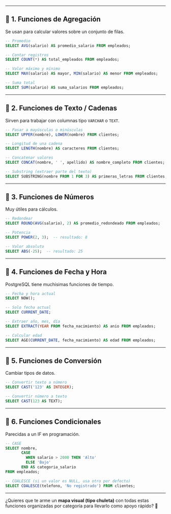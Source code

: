 
---

## 🔹 1. Funciones de **Agregación**

Se usan para calcular valores sobre un conjunto de filas.

```sql
-- Promedio
SELECT AVG(salario) AS promedio_salario FROM empleados;

-- Contar registros
SELECT COUNT(*) AS total_empleados FROM empleados;

-- Valor máximo y mínimo
SELECT MAX(salario) AS mayor, MIN(salario) AS menor FROM empleados;

-- Suma total
SELECT SUM(salario) AS suma_salarios FROM empleados;
```

---

## 🔹 2. Funciones de **Texto / Cadenas**

Sirven para trabajar con columnas tipo `VARCHAR` o `TEXT`.

```sql
-- Pasar a mayúsculas o minúsculas
SELECT UPPER(nombre), LOWER(nombre) FROM clientes;

-- Longitud de una cadena
SELECT LENGTH(nombre) AS caracteres FROM clientes;

-- Concatenar valores
SELECT CONCAT(nombre, ' ', apellido) AS nombre_completo FROM clientes;

-- Substring (extraer parte del texto)
SELECT SUBSTRING(nombre FROM 1 FOR 3) AS primeras_letras FROM clientes;
```

---

## 🔹 3. Funciones de **Números**

Muy útiles para cálculos.

```sql
-- Redondear
SELECT ROUND(AVG(salario), 2) AS promedio_redondeado FROM empleados;

-- Potencia
SELECT POWER(2, 3);  -- resultado: 8

-- Valor absoluto
SELECT ABS(-25);  -- resultado: 25
```

---

## 🔹 4. Funciones de **Fecha y Hora**

PostgreSQL tiene muchísimas funciones de tiempo.

```sql
-- Fecha y hora actual
SELECT NOW();

-- Solo fecha actual
SELECT CURRENT_DATE;

-- Extraer año, mes, día
SELECT EXTRACT(YEAR FROM fecha_nacimiento) AS anio FROM empleados;

-- Calcular edad
SELECT AGE(CURRENT_DATE, fecha_nacimiento) AS edad FROM empleados;
```

---

## 🔹 5. Funciones de **Conversión**

Cambiar tipos de datos.

```sql
-- Convertir texto a número
SELECT CAST('123' AS INTEGER);

-- Convertir número a texto
SELECT CAST(123 AS TEXT);
```

---

## 🔹 6. Funciones Condicionales

Parecidas a un IF en programación.

```sql
-- CASE
SELECT nombre,
       CASE 
         WHEN salario > 2000 THEN 'Alto'
         ELSE 'Bajo'
       END AS categoria_salario
FROM empleados;

-- COALESCE (si un valor es NULL, usa otro por defecto)
SELECT COALESCE(telefono, 'No registrado') FROM clientes;
```

---


¿Quieres que te arme un **mapa visual (tipo chuleta)** con todas estas funciones organizadas por categoría para llevarlo como apoyo rápido? 🚀
